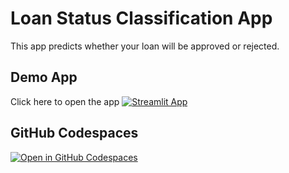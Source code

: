 # Loan Status Classification App

This app predicts whether your loan will be approved or rejected.

## Demo App

 Click here to open the app
 [![Streamlit App](https://static.streamlit.io/badges/streamlit_badge_black_white.svg)](https://loan-status-classification.streamlit.app/)

## GitHub Codespaces

[![Open in GitHub Codespaces](https://github.com/codespaces/badge.svg)](https://codespaces.new/streamlit/app-starter-kit?quickstart=1)

